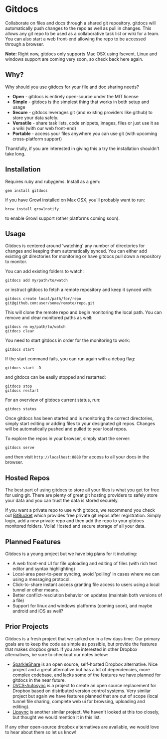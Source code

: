 # Gitdocs

Collaborate on files and docs through a shared git repository. gitdocs will automatically push changes to the repo as well as pull in changes.
This allows any git repo to be used as a collaborative task list or wiki for a team.
You can also start a web front-end allowing the repo to be accessed through a browser.

**Note:** Right now, gitdocs only supports Mac OSX using fsevent. Linux and windows support are coming very soon, so check back here again.

## Why?

Why should you use gitdocs for your file and doc sharing needs?

 * **Open** - gitdocs is entirely open-source under the MIT license
 * **Simple** - gitdocs is the simplest thing that works in both setup and usage
 * **Secure** - gitdocs leverages git (and existing providers like github) to store your data safely.
 * **Versatile** - share task lists, code snippets, images, files or just use it as a wiki (with our web front-end)
 * **Portable** - access your files anywhere you can use git (with upcoming cross-platform support)

Thankfully, if you are interested in giving this a try the installation shouldn't take long.

## Installation

Requires ruby and rubygems. Install as a gem:

```
gem install gitdocs
```

If you have Growl installed on Max OSX, you'll probably want to run:

```
brew install growlnotify
```

to enable Growl support (other platforms coming soon).

## Usage

Gitdocs is centered around 'watching' any number of directories for changes and keeping them automatically synced. You can either add
existing git directories for monitoring or have gitdocs pull down a repository to monitor.

You can add existing folders to watch:

```
gitdocs add my/path/to/watch
```

or instruct gitdocs to fetch a remote repository and keep it synced with:

```
gitdocs create local/path/for/repo git@github.com:user/some/remote/repo.git
```

This will clone the remote repo and begin monitoring the local path. You can remove and clear monitored paths as well:

```
gitdocs rm my/path/to/watch
gitdocs clear
```

You need to start gitdocs in order for the monitoring to work:

```
gitdocs start
```

If the start command fails, you can run again with a debug flag:

```
gitdocs start -D
```

and gitdocs can be easily stopped and restarted:

```
gitdocs stop
gitdocs restart
```

For an overview of gitdocs current status, run:

```
gitdocs status
```

Once gitdocs has been started and is monitoring the correct directories, simply start editing or adding files to your
designated git repos. Changes will be automatically pushed and pulled to your local repos.

To explore the repos in your browser, simply start the server:

```
gitdocs serve
```

and then visit `http://localhost:8888` for access to all your docs in the browser.

## Hosted Repos

The best part of using gitdocs to store all your files is what you get for free for using git. There are
plenty of great git hosting providers to safely store your data and you can trust the data is stored securely.

If you want a private repo to use with gitdocs, we recommend you check out [BitBucket](https://bitbucket.org/) which
provides free private git repos after registration. Simply login, add a new private repo and then
add the repo to your gitdocs monitored folders. Voila! Hosted and secure storage of all your data.

## Planned Features

Gitdocs is a young project but we have big plans for it including:

 - A web front-end UI for file uploading and editing of files (with rich text editor and syntax highlighting)
 - Local-area peer-to-peer syncing, avoid 'polling' in cases where we can using a messaging protocol.
 - Click-to-share instant access granting file access to users using a local tunnel or other means.
 - Better conflict-resolution behavior on updates (maintain both versions of a file)
 - Support for linux and windows platforms (coming soon), and maybe android and iOS as well?

## Prior Projects

Gitdocs is a fresh project that we spiked on in a few days time. Our primary goals are to keep the code as simple as possible,
but provide the features that makes dropbox great. If you are interested in other Dropbox alternatives, be sure to checkout our notes below:

 * [SparkleShare](http://sparkleshare.org/) is an open source, self-hosted Dropbox alternative. Nice project and a great alternative but has a lot of dependencies,
   more complex codebase, and lacks some of the features we have planned for gitdocs in the near future.
 * [DVCS-Autosync](http://mayrhofer.eu.org/dvcs-autosync) is a project to create an open source replacement for Dropbox based on distributed version control systems.
   Very similar project but again we have features planned that are out of scope (local tunnel file sharing, complete web ui for browsing, uploading and editing).
 * [Lipsync](https://github.com/philcryer/lipsync) is another similar project. We haven't looked at this too closely, but thought we would mention it in this list.

If any other open-source dropbox alternatives are available, we would love to hear about them so let us know!
